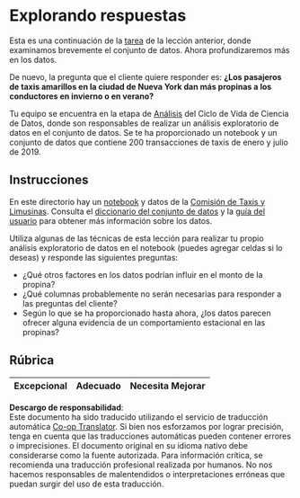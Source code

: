 <!--
CO_OP_TRANSLATOR_METADATA:
{
  "original_hash": "fcc7547171f4530f159676dd73ed772e",
  "translation_date": "2025-08-24T00:46:38+00:00",
  "source_file": "4-Data-Science-Lifecycle/15-analyzing/assignment.md",
  "language_code": "es"
}
-->
# Explorando respuestas

Esta es una continuación de la [tarea](../14-Introduction/assignment.md) de la lección anterior, donde examinamos brevemente el conjunto de datos. Ahora profundizaremos más en los datos.

De nuevo, la pregunta que el cliente quiere responder es: **¿Los pasajeros de taxis amarillos en la ciudad de Nueva York dan más propinas a los conductores en invierno o en verano?**

Tu equipo se encuentra en la etapa de [Análisis](README.md) del Ciclo de Vida de Ciencia de Datos, donde son responsables de realizar un análisis exploratorio de datos en el conjunto de datos. Se te ha proporcionado un notebook y un conjunto de datos que contiene 200 transacciones de taxis de enero y julio de 2019.

## Instrucciones

En este directorio hay un [notebook](../../../../4-Data-Science-Lifecycle/15-analyzing/assignment.ipynb) y datos de la [Comisión de Taxis y Limusinas](https://docs.microsoft.com/en-us/azure/open-datasets/dataset-taxi-yellow?tabs=azureml-opendatasets). Consulta el [diccionario del conjunto de datos](https://www1.nyc.gov/assets/tlc/downloads/pdf/data_dictionary_trip_records_yellow.pdf) y la [guía del usuario](https://www1.nyc.gov/assets/tlc/downloads/pdf/trip_record_user_guide.pdf) para obtener más información sobre los datos.

Utiliza algunas de las técnicas de esta lección para realizar tu propio análisis exploratorio de datos en el notebook (puedes agregar celdas si lo deseas) y responde las siguientes preguntas:

- ¿Qué otros factores en los datos podrían influir en el monto de la propina?
- ¿Qué columnas probablemente no serán necesarias para responder a las preguntas del cliente?
- Según lo que se ha proporcionado hasta ahora, ¿los datos parecen ofrecer alguna evidencia de un comportamiento estacional en las propinas?

## Rúbrica

Excepcional | Adecuado | Necesita Mejorar
--- | --- | --- |

**Descargo de responsabilidad**:  
Este documento ha sido traducido utilizando el servicio de traducción automática [Co-op Translator](https://github.com/Azure/co-op-translator). Si bien nos esforzamos por lograr precisión, tenga en cuenta que las traducciones automáticas pueden contener errores o imprecisiones. El documento original en su idioma nativo debe considerarse como la fuente autorizada. Para información crítica, se recomienda una traducción profesional realizada por humanos. No nos hacemos responsables de malentendidos o interpretaciones erróneas que puedan surgir del uso de esta traducción.
